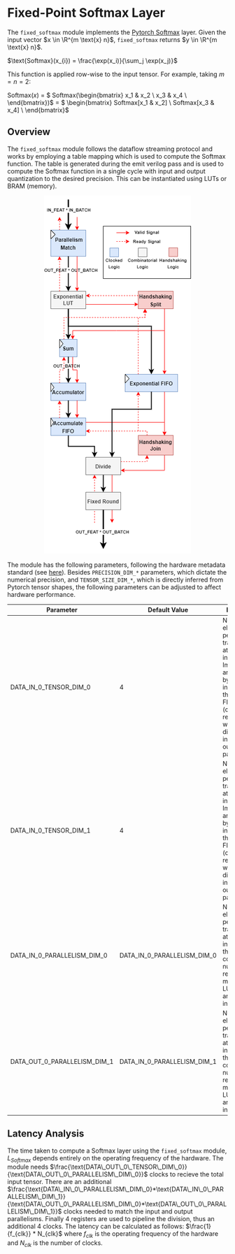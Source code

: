 
# Fixed-Point Softmax Layer

The `fixed_softmax` module implements the [Pytorch Softmax](https://pytorch.org/docs/stable/generated/torch.nn.Softmax.html) layer. Given the input vector $x \in \R^{m \text{x} n}$, `fixed_softmax` returns $y \in \R^{m \text{x} n}$. 

$\text{Softmax}(x_{i}) = \frac{\exp(x_i)}{\sum_j \exp(x_j)}$

  
This function is applied row-wise to the input tensor. For example, taking $m = n = 2$:

Softmax($x$) = $ Softmax(\begin{bmatrix}
x_1 & x_2 \\
x_3 & x_4 \\
\end{bmatrix})$ = $ \begin{bmatrix} Softmax[x_1 & x_2] \\
Softmax[x_3 & x_4] \\
\end{bmatrix}$

## Overview

The `fixed_softmax` module follows the dataflow streaming protocol and works by employing a table mapping which is used to compute the Softmax function. The table is generated during the emit verilog pass and is used to compute the Softmax function in a single cycle with input and output quantization to the desired precision. This can be instantiated using LUTs or BRAM (memory).

<p align="center">
  <img src="https://raw.githubusercontent.com/DeepWok/mase/main/docs/source/imgs/activations/fixed_softmax.png" alt="img">
</p>

The module has the following parameters, following the hardware metadata standard (see [here](https://deepwok.github.io/mase/modules/chop/analysis/add_metadata.html#add-hardware-metadata-analysis-pass)). Besides `PRECISION_DIM_*` parameters, which dictate the numerical precision, and `TENSOR_SIZE_DIM_*`, which is directly inferred from Pytorch tensor shapes, the following parameters can be adjusted to affect hardware performance.

| Parameter                    	| Default Value            	| Definition                                                                                                                                                                                                                                     	|
|------------------------------	|--------------------------	|------------------------------------------------------------------------------------------------------------------------------------------------------------------------------------------------------------------------------------------------	|
| DATA_IN_0_TENSOR_DIM_0  	| 4                        	| Number of elements per transaction at the input interface. Impacts the area usage by increasing the required FIFO length (only required with different input and output parallelisms)                                                                   |
| DATA_IN_0_TENSOR_DIM_1  	| 4                        	| Number of elements per transaction at the input interface. Impacts the area usage by increasing the required FIFO length (only required with different input and output parallelisms)                                                                      |
| DATA_IN_0_PARALLELISM_DIM_0  	| DATA_IN_0_PARALLELISM_DIM_0                        	| Number of elements per transaction at the output interface, this is what controls the number of read-only memories or LUTs that are instantiated.                                                                    |
| DATA_OUT_0_PARALLELISM_DIM_1       	| DATA_IN_0_PARALLELISM_DIM_1 	| Number of elements per transaction at the output interface, this is what controls the number of read-only memories or LUTs that are instantiated.                                                                                                                                     

## <a name="latency_analaysis"></a> Latency Analysis

The time taken to compute a Softmax layer using the `fixed_softmax` module, $L_{Softmax}$ depends entirely on the operating frequency of the hardware. The module needs $\frac{\text{DATA\_OUT\_0\_TENSOR\_DIM\_0}}{\text{DATA\_OUT\_0\_PARALLELISM\_DIM\_0}}$ clocks to recieve the total input tensor. There are an additional $\frac{\text{DATA\_IN\_0\_PARALLELISM\_DIM\_0}*\text{DATA\_IN\_0\_PARALLELISM\_DIM\_1}} {\text{DATA\_OUT\_0\_PARALLELISM\_DIM\_0}*\text{DATA\_OUT\_0\_PARALLELISM\_DIM\_1}}$ clocks needed to match the input and output parallelisms. Finally 4 registers are used to pipeline the division, thus an additional 4 clocks. The latency can be calculated as follows: $\frac{1}{f_{clk}} * N_{clk}$ where $f_{clk}$ is the operating frequency of the hardware and $N_{clk}$ is the number of clocks.